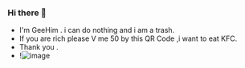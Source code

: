 ### Hi there 👋

- I'm GeeHim . i can do nothing and i am a trash. 
- If you are rich please V me 50 by this QR Code ,i want to eat KFC.
- Thank you . 
- !![image](https://user-images.githubusercontent.com/69778525/195773754-70b30ed2-3650-4051-87f9-fa52a61ecbfa.png)
